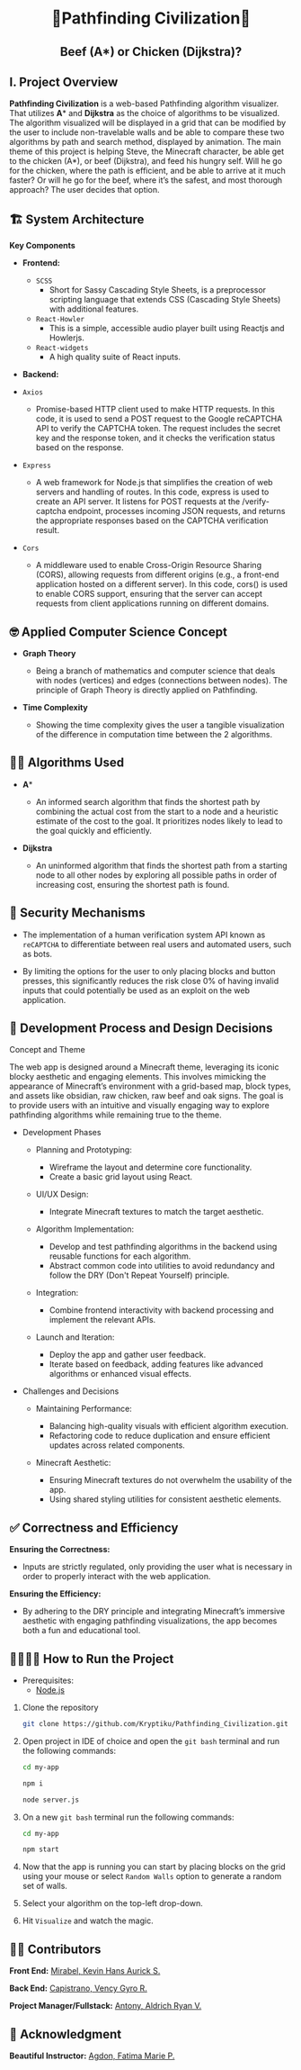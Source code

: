 <h1 align="center">🍗Pathfinding Civilization🥩</h1>
<h2 align="center">Beef (A*) or Chicken (Dijkstra)?</h2>

## I. Project Overview
**Pathfinding Civilization** is a web-based Pathfinding algorithm visualizer. That utilizes **A*** and **Dijkstra** as the choice of algorithms to be visualized. The algorithm visualized will be displayed in a grid that can be modified by the user to include non-travelable walls and be able to compare these two algorithms by path and search method, displayed by animation. The main theme of this project is helping Steve, the Minecraft character, be able get to the chicken (A*), or beef (Dijkstra), and feed his hungry self. Will he go for the chicken, where the path is efficient, and be able to arrive at it much faster? Or will he go for the beef, where it’s the safest, and most thorough approach? The user decides that option.

## 🏗️ System Architecture
**Key Components**
* **Frontend:**
  * `SCSS`
    * Short for Sassy Cascading Style Sheets, is a preprocessor scripting language that extends CSS (Cascading Style Sheets) with additional features.
  * `React-Howler`
    * This is a simple, accessible audio player built using Reactjs and Howlerjs.
  * `React-widgets`
    * A high quality suite of React inputs.
   
*  **Backend:**
  * `Axios`
    * Promise-based HTTP client used to make HTTP requests. In this code, it is used to send a POST request to the Google reCAPTCHA API to verify the CAPTCHA token. The request includes the secret key and the response token, and it checks the verification status based on the response.

  * `Express`
    * A web framework for Node.js that simplifies the creation of web servers and handling of routes. In this code, express is used to create an API server. It listens for POST requests at the /verify-captcha endpoint, processes incoming JSON requests, and returns the appropriate responses based on the CAPTCHA verification result.

  * `Cors`
    * A middleware used to enable Cross-Origin Resource Sharing (CORS), allowing requests from different origins (e.g., a front-end application hosted on a different server). In this code, cors() is used to enable CORS support, ensuring that the server can accept requests from client applications running on different domains.

## 🤓 Applied Computer Science Concept
* **Graph Theory**
  * Being a branch of mathematics and computer science that deals with nodes (vertices) and edges (connections between nodes). The principle of Graph Theory is directly applied on Pathfinding.
    
* **Time Complexity**
  * Showing the time complexity gives the user a tangible visualization of the difference in computation time between the 2 algorithms.
    
## 😵‍💫 Algorithms Used
* **A***
  * An informed search algorithm that finds the shortest path by combining the actual cost from the start to a node and a heuristic estimate of the cost to the goal. It prioritizes nodes likely to lead to the goal quickly and efficiently.
    
* **Dijkstra**
  * An uninformed algorithm that finds the shortest path from a starting node to all other nodes by exploring all possible paths in order of increasing cost, ensuring the shortest path is found.
    
## 🔐 Security Mechanisms
* The implementation of a human verification system API known as `reCAPTCHA` to differentiate between real users and automated users, such as bots.
  
* By limiting the options for the user to only placing blocks and button presses, this significantly reduces the risk close 0% of having invalid inputs that could potentially be used as an exploit on the web application.

## 🤔 Development Process and Design Decisions
Concept and Theme

The web app is designed around a Minecraft theme, leveraging its iconic blocky aesthetic and engaging elements. This involves mimicking the appearance of Minecraft’s environment with a grid-based map, block types, and assets like obsidian, raw chicken, raw beef and oak signs. The goal is to provide users with an intuitive and visually engaging way to explore pathfinding algorithms while remaining true to the theme.

* Development Phases
  * Planning and Prototyping:
    * Wireframe the layout and determine core functionality.
    * Create a basic grid layout using React.
    
  * UI/UX Design:
    * Integrate Minecraft textures to match the target aesthetic.
      
  * Algorithm Implementation:
    * Develop and test pathfinding algorithms in the backend using reusable functions for each algorithm.
    * Abstract common code into utilities to avoid redundancy and follow the DRY (Don't Repeat Yourself) principle.

  * Integration:
    * Combine frontend interactivity with backend processing and implement the relevant APIs.

  * Launch and Iteration:
    * Deploy the app and gather user feedback.
    * Iterate based on feedback, adding features like advanced algorithms or enhanced visual effects.

* Challenges and Decisions
  * Maintaining Performance:
    * Balancing high-quality visuals with efficient algorithm execution.
    * Refactoring code to reduce duplication and ensure efficient updates across related components.

  * Minecraft Aesthetic:
    * Ensuring Minecraft textures do not overwhelm the usability of the app.
    * Using shared styling utilities for consistent aesthetic elements.

## ✅ Correctness and Efficiency

**Ensuring the Correctness:**
* Inputs are strictly regulated, only providing the user what is necessary in order to properly interact with the web application.

**Ensuring the Efficiency:**
  * By adhering to the DRY principle and integrating Minecraft’s immersive aesthetic with engaging pathfinding visualizations, the app becomes both a fun and educational tool.
    
## 🏃🏿‍♂️‍➡️ How to Run the Project
* Prerequisites:
  * [Node.js](https://nodejs.org/en)

1. Clone the repository
   ```bash
   git clone https://github.com/Kryptiku/Pathfinding_Civilization.git
   ```
   
2. Open project in IDE of choice and open the `git bash` terminal and run the following commands:
   ```bash
   cd my-app
   ```

   ```bash
   npm i
   ```

   ```bash
   node server.js
   ```

3. On a new `git bash` terminal run the following commands:
   ```bash
   cd my-app
   ```

   ```bash
   npm start
   ```

4. Now that the app is running you can start by placing blocks on the grid using your mouse or select `Random Walls` option to generate a random set of walls.

5. Select your algorithm on the top-left drop-down.

6. Hit `Visualize` and watch the magic.

## 🧑‍💻 Contributors
**Front End:** [Mirabel, Kevin Hans Aurick S.](https://github.com/kebinmirabel)

**Back End:** [Capistrano, Vency Gyro R.](https://github.com/KazuMoment)

**Project Manager/Fullstack:** [Antony, Aldrich Ryan V.](https://github.com/Kryptiku)

## 💖 Acknowledgment
**Beautiful Instructor:** [Agdon, Fatima Marie P.](https://github.com/marieemoiselle)
